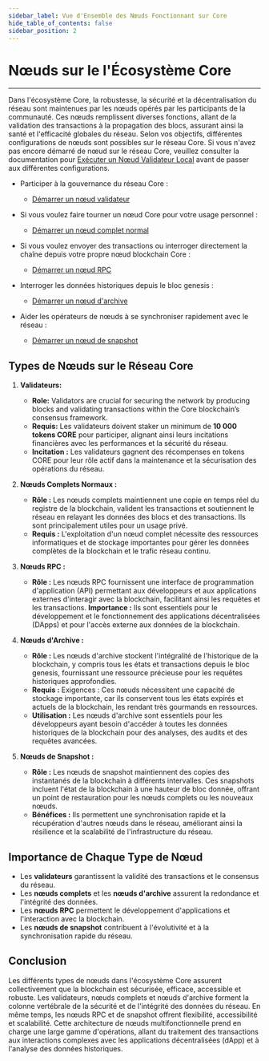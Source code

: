```yaml
---
sidebar_label: Vue d'Ensemble des Nœuds Fonctionnant sur Core
hide_table_of_contents: false
sidebar_position: 2
---
```


# Nœuds sur le l'Écosystème Core

---

Dans l'écosystème Core, la robustesse, la sécurité et la décentralisation du réseau sont maintenues par les nœuds opérés par les participants de la communauté. Ces nœuds remplissent diverses fonctions, allant de la validation des transactions à la propagation des blocs, assurant ainsi la santé et l'efficacité globales du réseau. Selon vos objectifs, différentes configurations de nœuds sont possibles sur le réseau Core. Si vous n'avez pas encore démarré de nœud sur le réseau Core, veuillez consulter la documentation pour [Exécuter un Nœud Validateur Local](./validator/running-validator.md) avant de passer aux différentes configurations.

- Participer à la gouvernance du réseau Core :

  - [Démarrer un nœud validateur](./config/validator-node-config.md)

- Si vous voulez faire tourner un nœud Core pour votre usage personnel :
  - [Démarrer un nœud complet normal](./Full-Node/on-mainnet.md)

- Si vous voulez envoyer des transactions ou interroger directement la chaîne depuis votre propre nœud blockchain Core :

  - [Démarrer un nœud RPC](./config/rpc-node-config.md)

- Interroger les données historiques depuis le bloc genesis :

  - [Démarrer un nœud d'archive](./config/archive-node-config.md)

- Aider les opérateurs de nœuds à se synchroniser rapidement avec le réseau :

  - [Démarrer un nœud de snapshot](./config/snapshot-node-config.md)

## Types de Nœuds sur le Réseau Core

1. **Validateurs:**
   - **Role:** Validators are crucial for securing the network by producing blocks and validating transactions within the Core blockchain’s consensus framework.
   - **Requis:** Les validateurs doivent staker un minimum de **10 000 tokens CORE** pour participer, alignant ainsi leurs incitations financières avec les performances et la sécurité du réseau.
   - **Incitation :** Les validateurs gagnent des récompenses en tokens CORE pour leur rôle actif dans la maintenance et la sécurisation des opérations du réseau.

2. **Nœuds Complets Normaux :**
   - **Rôle :** Les nœuds complets maintiennent une copie en temps réel du registre de la blockchain, valident les transactions et soutiennent le réseau en relayant les données des blocs et des transactions. Ils sont principalement utiles pour un usage privé.
   - **Requis :** L'exploitation d'un nœud complet nécessite des ressources informatiques et de stockage importantes pour gérer les données complètes de la blockchain et le trafic réseau continu.

3. **Nœuds RPC :**
   - **Rôle :** Les nœuds RPC fournissent une interface de programmation d'application (API) permettant aux développeurs et aux applications externes d'interagir avec la blockchain, facilitant ainsi les requêtes et les transactions.
     **Importance :** Ils sont essentiels pour le développement et le fonctionnement des applications décentralisées (DApps) et pour l'accès externe aux données de la blockchain.

4. **Nœuds d'Archive :**
   - **Rôle :** Les nœuds d'archive stockent l'intégralité de l'historique de la blockchain, y compris tous les états et transactions depuis le bloc genesis, fournissant une ressource précieuse pour les requêtes historiques approfondies.
   - **Requis :** Exigences : Ces nœuds nécessitent une capacité de stockage importante, car ils conservent tous les états expirés et actuels de la blockchain, les rendant très gourmands en ressources.
   - **Utilisation :** Les nœuds d'archive sont essentiels pour les développeurs ayant besoin d'accéder à toutes les données historiques de la blockchain pour des analyses, des audits et des requêtes avancées.

5. **Nœuds de Snapshot :**
   - **Rôle :** Les nœuds de snapshot maintiennent des copies des instantanés de la blockchain à différents intervalles. Ces snapshots incluent l'état de la blockchain à une hauteur de bloc donnée, offrant un point de restauration pour les nœuds complets ou les nouveaux nœuds.
   - **Bénéfices :** Ils permettent une synchronisation rapide et la récupération d'autres nœuds dans le réseau, améliorant ainsi la résilience et la scalabilité de l'infrastructure du réseau.

## Importance de Chaque Type de Nœud

- Les **validateurs** garantissent la validité des transactions et le consensus du réseau.
- Les **nœuds complets** et les **nœuds d'archive** assurent la redondance et l'intégrité des données.
- Les **nœuds RPC** permettent le développement d'applications et l'interaction avec la blockchain.
- Les **nœuds de snapshot** contribuent à l'évolutivité et à la synchronisation rapide du réseau.

## Conclusion

Les différents types de nœuds dans l'écosystème Core assurent collectivement que la blockchain est sécurisée, efficace, accessible et robuste. Les validateurs, nœuds complets et nœuds d'archive forment la colonne vertébrale de la sécurité et de l'intégrité des données du réseau. En même temps, les nœuds RPC et de snapshot offrent flexibilité, accessibilité et scalabilité. Cette architecture de nœuds multifonctionnelle prend en charge une large gamme d'opérations, allant du traitement des transactions aux interactions complexes avec les applications décentralisées (dApp) et à l'analyse des données historiques.
